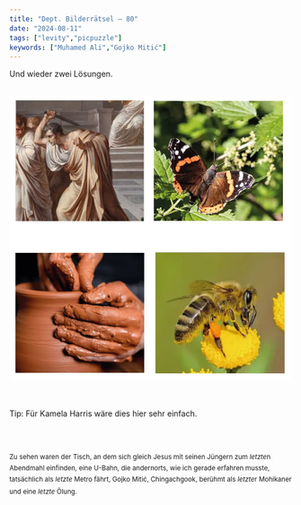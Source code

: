 ```yaml
---
title: "Dept. Bilderrätsel – 80"
date: "2024-08-11"
tags: ["levity","picpuzzle"]
keywords: ["Muhamed Ali","Gojko Mitić"]
---
```

Und wieder zwei Lösungen. 


<br/>

<img  src="/assets/img/picpuzzle/picpuzzle80.webp" alt="Bilderrätsel80">

<br/>
<br/>
<br/>

Tip: Für Kamela Harris wäre dies hier sehr einfach.

<br/>
<br/>

<sup>Zu sehen waren der Tisch, an dem sich gleich Jesus mit seinen Jüngern zum <i>letzte</i>n Abendmahl einfinden, eine U-Bahn, die andernorts, wie ich gerade erfahren musste, tatsächlich als <i>letzte</i> Metro fährt, Gojko Mitić, Chingachgook, berühmt als <i>letzte</i>r Mohikaner und eine <i>letzte </i>Ölung.
<sup>